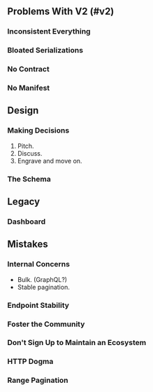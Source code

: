 ## Problems With V2 (#v2)

### Inconsistent Everything

### Bloated Serializations

### No Contract

### No Manifest

## Design

### Making Decisions

1. Pitch.
2. Discuss.
3. Engrave and move on.

### The Schema

## Legacy

### Dashboard

## Mistakes

### Internal Concerns

* Bulk. (GraphQL?)
* Stable pagination.

### Endpoint Stability

### Foster the Community

### Don't Sign Up to Maintain an Ecosystem

### HTTP Dogma

### Range Pagination

